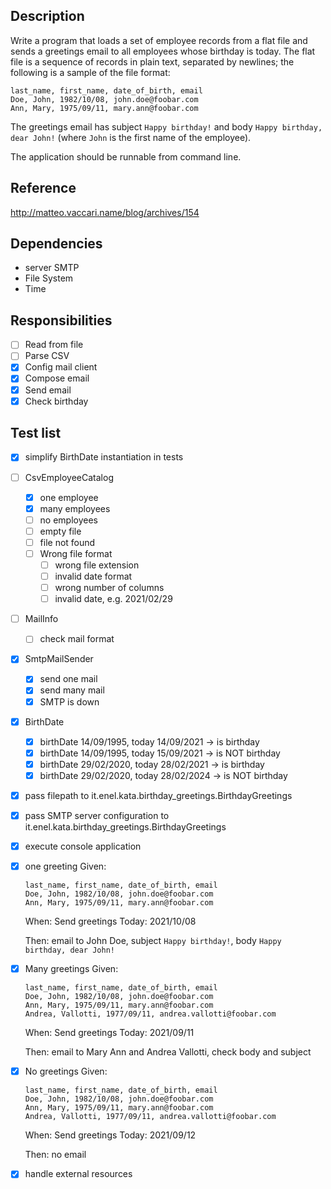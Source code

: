 ## Description
Write a program that loads a set of employee records from a flat file and sends a greetings email to all employees whose birthday is today.
The flat file is a sequence of records in plain text, separated by newlines; the following is a sample of the file format:
```
last_name, first_name, date_of_birth, email
Doe, John, 1982/10/08, john.doe@foobar.com
Ann, Mary, 1975/09/11, mary.ann@foobar.com
```
The greetings email has subject `Happy birthday!` and body `Happy birthday, dear John!` (where `John` is the first name of the employee).

The application should be runnable from command line.

## Reference
http://matteo.vaccari.name/blog/archives/154

## Dependencies
- server SMTP
- File System
- Time

## Responsibilities
- [ ] Read from file
- [ ] Parse CSV
- [X] Config mail client
- [X] Compose email
- [X] Send email
- [X] Check birthday

## Test list
- [X] simplify BirthDate instantiation in tests
- [ ] CsvEmployeeCatalog
  - [X] one employee
  - [X] many employees
  - [ ] no employees
  - [ ] empty file
  - [ ] file not found
  - [ ] Wrong file format
    - [ ] wrong file extension
    - [ ] invalid date format
    - [ ] wrong number of columns
    - [ ] invalid date, e.g. 2021/02/29
- [ ] MailInfo
  - [ ] check mail format

- [X] SmtpMailSender
  - [X] send one mail
  - [X] send many mail
  - [X] SMTP is down
- [X] BirthDate
  - [X] birthDate 14/09/1995, today 14/09/2021 -> is birthday
  - [X] birthDate 14/09/1995, today 15/09/2021 -> is NOT birthday
  - [X] birthDate 29/02/2020, today 28/02/2021 -> is birthday
  - [X] birthDate 29/02/2020, today 28/02/2024 -> is NOT birthday
- [X] pass filepath to it.enel.kata.birthday_greetings.BirthdayGreetings
- [X] pass SMTP server configuration to it.enel.kata.birthday_greetings.BirthdayGreetings
- [X] execute console application
- [X] one greeting
  Given:
  ```
  last_name, first_name, date_of_birth, email
  Doe, John, 1982/10/08, john.doe@foobar.com
  Ann, Mary, 1975/09/11, mary.ann@foobar.com
  ```
  
  When:
  Send greetings Today: 2021/10/08
  
  Then:
  email to John Doe, subject `Happy birthday!`, body `Happy birthday, dear John!`
- [X] Many greetings
  Given:
  ```
  last_name, first_name, date_of_birth, email
  Doe, John, 1982/10/08, john.doe@foobar.com
  Ann, Mary, 1975/09/11, mary.ann@foobar.com
  Andrea, Vallotti, 1977/09/11, andrea.vallotti@foobar.com
  ```

  When:
  Send greetings Today: 2021/09/11

  Then:
  email to Mary Ann and Andrea Vallotti, check body and subject
- [X] No greetings
  Given:
  ```
  last_name, first_name, date_of_birth, email
  Doe, John, 1982/10/08, john.doe@foobar.com
  Ann, Mary, 1975/09/11, mary.ann@foobar.com
  Andrea, Vallotti, 1977/09/11, andrea.vallotti@foobar.com
  ```

  When:
  Send greetings Today: 2021/09/12

  Then:
  no email
- [X] handle external resources
